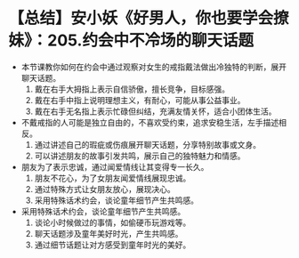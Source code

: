 # 【总结】安小妖《好男人，你也要学会撩妹》：205.约会中不冷场的聊天话题

-   本节课教你如何在约会中通过观察对女生的戒指戴法做出冷独特的判断，展开聊天话题。
    1.  戴在右手大拇指上表示自信骄傲，擅长竞争，目标感强。
    2.  戴在右手中指上说明理想主义，有耐心，可能从事公益事业。
    3.  戴在右手无名指上表示忙碌但纠结，充满友情关怀，适合小团体生活。
-   不戴戒指的人可能是独立自由的，不喜欢受约束，追求安稳生活，左手描述相反。
    1.  通过讲述自己的瑕疵或伤痕展开聊天话题，分享特别故事或文身。
    2.  可以讲述朋友的故事引发共鸣，展示自己的独特魅力和情感。
-   朋友为了表示忠诚，通过闻爱情线让其变得专一长久。
    1.  朋友不花心，为了女朋友闻爱情线展现忠诚。
    2.  通过特殊方式让女朋友放心，展现决心。
    3.  采用特殊话术约会，谈论童年细节产生共鸣感。
-   采用特殊话术约会，谈论童年细节产生共鸣感。
    1.  谈论小时候做过的事情，如偷硬币玩游戏等。
    2.  聊天话题涉及童年美好时光，产生共鸣感。
    3.  通过细节话题让对方感受到童年时光的美好。